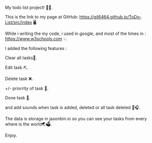 My todo list project! 📜🥳.

This is the link to my page at GitHub: https://gil6464.github.io/ToDo-List/src/index 🖥️.

While i writing the my code, i used in google, and most of the times in : https://www.w3schools.com 💡.

I added the following  features : 

Clear all tasks📂.

Edit task ⛏️.

Delete task ❌.

+/- priorrity of task 🧮.

Done task 🎊.

and add sounds when task is added, deleted or all task deleted 🎷🎧.

The data is storage in jasonbin.io so you can see your tasks from every where is the world🌏🗳️.

Enjoy.
